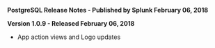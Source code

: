 **PostgreSQL Release Notes - Published by Splunk February 06, 2018**


**Version 1.0.9 - Released February 06, 2018**

* App action views and Logo updates
